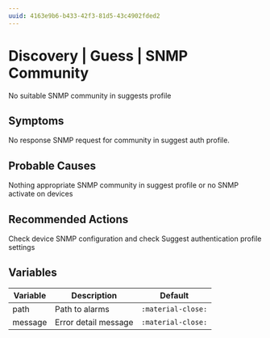 ```yaml
---
uuid: 4163e9b6-b433-42f3-81d5-43c4902fded2
---
```

# Discovery | Guess | SNMP Community

No suitable SNMP community in suggests profile

## Symptoms

No response SNMP request for community in suggest auth profile.

## Probable Causes

Nothing appropriate SNMP community in suggest profile or no SNMP activate on devices

## Recommended Actions

Check device SNMP configuration and check Suggest authentication profile settings

## Variables

Variable | Description | Default
--- | --- | ---
path | Path to alarms | `:material-close:`
message | Error detail message  | `:material-close:`
